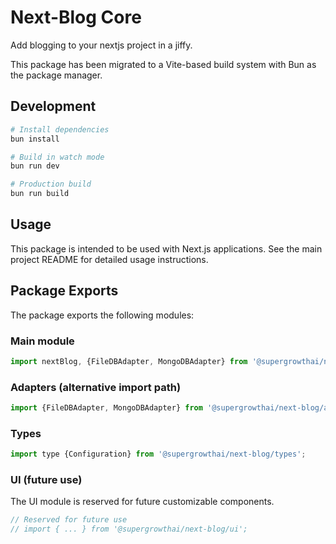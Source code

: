 # Next-Blog Core

Add blogging to your nextjs project in a jiffy.

This package has been migrated to a Vite-based build system with Bun as the package manager.

## Development

```bash
# Install dependencies
bun install

# Build in watch mode
bun run dev

# Production build
bun run build
```

## Usage

This package is intended to be used with Next.js applications. See the main project README for detailed usage
instructions.

## Package Exports

The package exports the following modules:

### Main module

```js
import nextBlog, {FileDBAdapter, MongoDBAdapter} from '@supergrowthai/next-blog';
```

### Adapters (alternative import path)

```js
import {FileDBAdapter, MongoDBAdapter} from '@supergrowthai/next-blog/adapters';
```

### Types

```js
import type {Configuration} from '@supergrowthai/next-blog/types';
```

### UI (future use)

The UI module is reserved for future customizable components.

```js
// Reserved for future use
// import { ... } from '@supergrowthai/next-blog/ui';
```